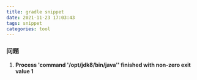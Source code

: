 ```yaml
---
title: gradle snippet
date: 2021-11-23 17:03:43
tags: snippet
categories: tool
---
```






### 问题

1. **Process 'command '/opt/jdk8/bin/java'' finished with non-zero exit value 1**

   